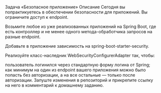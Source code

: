 Задача «Безопасное приложение»
Описание
Сегодня вы попрактикуетесь в обеспечении безопасности для приложений. Вы ограничите доступ к endpoint.

Возьмите любое из уже реализованных приложений на Spring Boot, где есть контроллер и не менее одного метода-обработчика запросов на разные endpoint.

Добавьте в приложение зависимость на spring-boot-starter-security.

Реализуйте класс-наследник WebSecurityConfigurerAdapter так, чтобы:

пользователь логинился через стандартную форму логина от Spring;
как минимум на один из endpoint вашего приложения можно было попасть без авторизации, а на все остальные — только после авторизации.
Запуште изменения в репозиторий и прикрепите ссылку на него в комментарий к домашнему заданию.